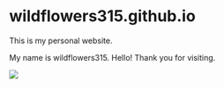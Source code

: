 # wildflowers315.github.io
This is my personal website.

My name is wildflowers315. Hello! Thank you for visiting.

![](https://i.gifer.com/4j.gif)